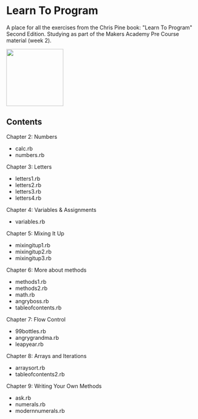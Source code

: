 # Learn To Program
A place for all the exercises from the Chris Pine book: "Learn To Program" Second Edition. Studying as part of the Makers Academy Pre Course material (week 2).

[<img src="https://pine.fm/images/LTP2_cover.jpg" width=150>](https://drive.google.com/file/d/0Bz17qR4zZedib0M5RnRwWFl3MUk/view)
  
## Contents  

Chapter 2: Numbers
* calc.rb
* numbers.rb
  
Chapter 3: Letters
* letters1.rb
* letters2.rb
* letters3.rb
* letters4.rb
  
Chapter 4: Variables & Assignments
* variables.rb

Chapter 5: Mixing It Up
* mixingitup1.rb
* mixingitup2.rb
* mixingitup3.rb

Chapter 6: More about methods
* methods1.rb
* methods2.rb
* math.rb
* angryboss.rb
* tableofcontents.rb

Chapter 7: Flow Control
* 99bottles.rb
* angrygrandma.rb
* leapyear.rb

Chapter 8: Arrays and Iterations
* arraysort.rb
* tableofcontents2.rb

Chapter 9: Writing Your Own Methods
* ask.rb
* numerals.rb
* modernnumerals.rb


